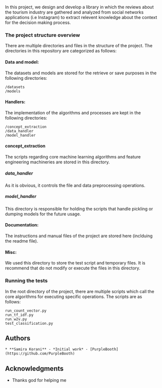 In this project, we design and develop a library in which the reviews about the tourism industry are gathered and analyzed from social networks applications (i.e Instagram) to extract relevent knowledge about the context for the decision making process. 

### The project structure overview
There are multiple directories and files in the structure of the project. The directories in this repository are categorized as follows:

#### Data and model:
The datasets and models are stored for the retrieve or save purposes in the following directories:
```
/datasets
/models
```
#### Handlers:
The implementation of the algorithms and processes are kept in the following directories:
```
/concept_extraction
/data_handler
/model_handler
```
#### concept_extraction
The scripts regarding core machine learning algorithms and feature engineering machineries are stored in this directory.
##### data_handler
As it is obvious, it controls the file and data preprocessing operations.
##### model_handler
This directory is responsible for holding the scripts that handle pickling or dumping models for the future usage. 

#### Documentation:
The instructions and manual files of the project are stored here (inclduing the readme file).

#### Misc:
We used this directory to store the test script and temporary files. It is recommend that do not modify or execute the files in this directory.

### Running the tests
In the root directory of the project, there are multiple scripts which call the core algorithms for executing specific operations. The scripts are as follows:
```
run_count_vector.py
run_tf_idf.py
run_w2v.py
test_classification.py
```

## Authors
```
* **Samira Korani** - *Initial work* - [PurpleBooth](https://github.com/PurpleBooth)
```
## Acknowledgments

* Thanks god for helping me
